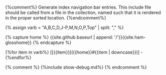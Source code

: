 {%comment%}
  Generate index navigation bar entries.
  This include file should be called from a file in the
  collection, named such that it is rendered in the proper
  sorted location.
{%endcomment%}

{% assign varb = "A,B,C,D,J-P,M,N,O,P,Top" | split: "," %}

{% capture home %}
{{site.github.baseurl | append: '/'}}{{site.ham-glosshome}}
{% endcapture %}

{%for item in varb%}
[[{{item}}]({{home}}#{{item | downcase}})] -
{%endfor%}

{% comment %}
{%include show-debug.md%}
{% endcomment %}
